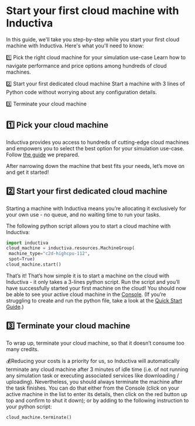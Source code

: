 # Start your first cloud machine with Inductiva

In this guide, we'll take you step-by-step while you start your first cloud machine with Inductiva.
Here's what you'll need to know:

1️⃣ Pick the right cloud machine for your simulation use-case
Learn how to navigate performance and price options among hundreds of cloud machines.

2️⃣ Start your first dedicated cloud machine
Start a machine with 3 lines of Python code without worrying about any configuration details.

3️⃣ Terminate your cloud machine

## 1️⃣ Pick your cloud machine

Inductiva provides you access to hundreds of cutting-edge cloud machines and empowers you to select the best option for your simulation use-case.
Follow <a href="pick-cloud-machine.html">the guide</a> we prepared.

After narrowing down the machine that best fits your needs, let’s move on and get it started!

## 2️⃣ Start your first dedicated cloud machine

Starting a machine with Inductiva means you’re allocating it exclusively for your own use - no queue, and no waiting time to run your tasks.

The following python script allows you to start a cloud machine with Inductiva:

```python
import inductiva
cloud_machine = inductiva.resources.MachineGroup(
 machine_type="c2d-highcpu-112",
 spot=True)
cloud_machine.start()
```

That’s it! That’s how simple it is to start a machine on the cloud with Inductiva - it only takes a 3-lines python script.
Run the script and you’ll have successfully started your first machine on the cloud!
You should now be able to see your active cloud machine in the <a href="https://console.inductiva.ai/machine-groups/active">Console</a>.
(If you’re struggling to create and run the python file, take a look at the <a href="quick-start-guide.html">Quick Start Guide</a>.)

## 3️⃣ Terminate your cloud machine

To wrap up, terminate your cloud machine, so that it doesn’t consume too many credits.

💰Reducing your costs is a priority for us, so Inductiva will automatically terminate any cloud machine after 3 minutes of idle time  (i.e. of not running any simulation task or executing associated services like downloading / uploading).
Nevertheless, you should always terminate the machine after the task finishes. You can do that either from the Console (click on your active machine in the list to enter its details, then click on the red button up top and confirm to shut it down); or by adding to the following instruction to your python script:

```python
cloud_machine.terminate()
```
